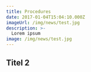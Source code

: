 ```yaml
---
title: Procedures
date: 2017-01-04T15:04:10.000Z
imageUrl: /img/news/test.jpg
description: >-
  Lorem ipsum
image: /img/news/test.jpg
---
```


## Titel 2
